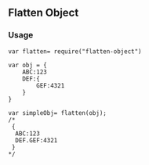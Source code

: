 Flatten Object
--------------


### Usage

    var flatten= require("flatten-object")

    var obj = {
        ABC:123
        DEF:{
            GEF:4321
        }
    }

    var simpleObj= flatten(obj);
    /*
     {
      ABC:123
      DEF.GEF:4321
     }
    */